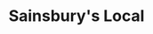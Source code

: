 ---
title: "Sainsbury's Local"
url: /harrogate/sainsburys-local-cold-bath-road/
shop: convenience
---